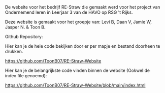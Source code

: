 De website voor het bedrijf RE-Straw die gemaakt werd voor het project van Ondernemend leren in Leerjaar 3 van de HAVO op RSG 't Rijks.

Deze website is gemaakt voor het groepje van: Levi B, Daan V, Jamie W, Jasper N. & Toon B.

Github Repository: 

Hier kan je de hele code bekijken door er per mapje en bestand doorheen te drukken. 

https://github.com/ToonB07/RE-Straw-Website 

 

Hier kan je de belangrijkste code vinden binnen de website (Ookwel de index file genoemd): 

https://github.com/ToonB07/RE-Straw-Website/blob/main/index.html 
